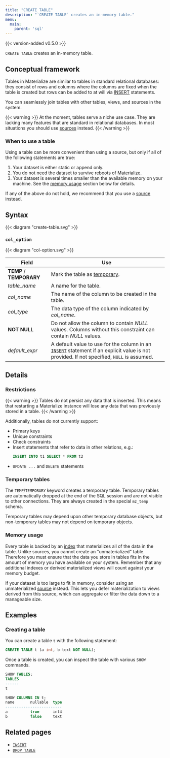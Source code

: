 ```yaml
---
title: "CREATE TABLE"
description: "`CREATE TABLE` creates an in-memory table."
menu:
  main:
    parent: 'sql'
---
```


{{< version-added v0.5.0 >}}

`CREATE TABLE` creates an in-memory table.

## Conceptual framework

Tables in Materialize are similar to tables in standard relational databases:
they consist of rows and columns where the columns are fixed when the table is
created but rows can be added to at will via [INSERT](../insert) statements.

You can seamlessly join tables with other tables, views, and sources in the
system.

{{< warning >}}
At the moment, tables serve a niche use case. They are lacking many features
that are standard in relational databases. In most situations you should use
[sources](/sql/create-source) instead.
{{< /warning >}}

### When to use a table

Using a table can be more convenient than using a source, but only if all of
the following statements are true:

1. Your dataset is either static or append only.
2. You do not need the dataset to survive reboots of Materialize.
3. Your dataset is several times smaller than the available memory on your
   machine. See the [memory usage](#memory-usage) section below for details.

If any of the above do not hold, we recommend that you use a
[source](/sql/create-source) instead.

## Syntax

{{< diagram "create-table.svg" >}}

### `col_option`

{{< diagram "col-option.svg" >}}

Field | Use
------|-----
**TEMP** / **TEMPORARY** | Mark the table as [temporary](#temporary-tables).
_table&lowbar;name_ | A name for the table.
_col&lowbar;name_ | The name of the column to be created in the table.
_col&lowbar;type_ | The data type of the column indicated by _col&lowbar;name_.
**NOT NULL** | Do not allow the column to contain _NULL_ values. Columns without this constraint can contain _NULL_ values.
*default_expr* | A default value to use for the column in an [`INSERT`](/sql/insert) statement if an explicit value is not provided. If not specified, `NULL` is assumed.

## Details

### Restrictions

{{< warning >}}
Tables do not persist any data that is inserted. This means that restarting a
Materialize instance will lose any data that was previously stored in a table.
{{< /warning >}}

Additionally, tables do not currently support:
- Primary keys
- Unique constraints
- Check constraints
- Insert statements that refer to data in other relations, e.g.:
  ```sql
  INSERT INTO t1 SELECT * FROM t2
  ```
- `UPDATE ...` and `DELETE` statements

### Temporary tables

The `TEMP`/`TEMPORARY` keyword creates a temporary table. Temporary tables are
automatically dropped at the end of the SQL session and are not visible to other
connections. They are always created in the special `mz_temp` schema.

Temporary tables may depend upon other temporary database objects, but non-temporary
tables may not depend on temporary objects.

### Memory usage

Every table is backed by an [index](/overview/api-components/#indexes) that
materializes all of the data in the table. Unlike sources, you cannot create an
"unmaterialized" table. Therefore you must ensure that the data you store in
tables fits in the amount of memory you have available on your system. Remember
that any additional indexes or derived materialized views will count against
your memory budget.

If your dataset is too large to fit in memory, consider using an unmaterialized
[source](/sql/create-source) instead. This lets you defer materialization to
views derived from this source, which can aggregate or filter the data down to a
manageable size.

## Examples

### Creating a table

You can create a table `t` with the following statement:

```sql
CREATE TABLE t (a int, b text NOT NULL);
```

Once a table is created, you can inspect the table with various `SHOW` commands.

```sql
SHOW TABLES;
TABLES
------
t

SHOW COLUMNS IN t;
name       nullable  type
-------------------------
a          true      int4
b          false     text
```

## Related pages

- [`INSERT`](../insert)
- [`DROP TABLE`](../drop-table)
